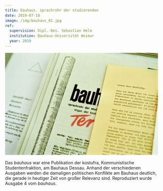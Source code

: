 ```yaml
---
title: bauhaus. sprachrohr der studierenden
date: 2019-07-18
image: /img/bauhaus_01.jpg
ref:
  supervision: Dipl.-Des. Sebastian Helm
  institution: Bauhaus-Universität Weimar
  year: 2019
---
```


![bauhaus. sprachrohr der studierenden.](/img/bauhaus_01.jpg)

Das _bauhaus_ war eine Publikation der kostufra, Kommunistische Studentenfraktion, am Bauhaus Dessau. Anhand der verschiedenen Ausgaben werden die damaligen politischen Konflikte am Bauhaus deutlich, die gerade in heutiger Zeit von großer Relevanz sind. Reproduziert wurde Ausgabe 4 vom _bauhaus_.

